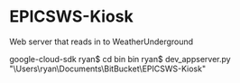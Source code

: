 # EPICSWS-Kiosk
Web server that reads in to WeatherUnderground


google-cloud-sdk ryan$ cd bin
bin ryan$ dev_appserver.py "\Users\ryan\Documents\BitBucket\EPICSWS-Kiosk"
